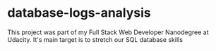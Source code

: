 # database-logs-analysis
This project was part of my Full Stack Web Developer Nanodegree at Udacity. It's main target is to stretch our SQL database skills
